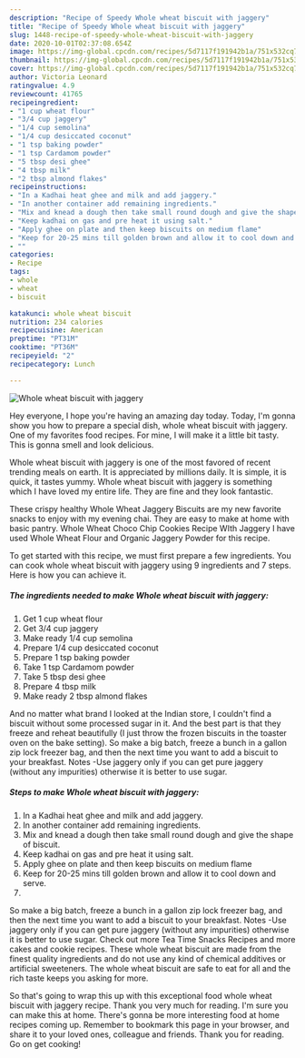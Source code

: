 ```yaml
---
description: "Recipe of Speedy Whole wheat biscuit with jaggery"
title: "Recipe of Speedy Whole wheat biscuit with jaggery"
slug: 1448-recipe-of-speedy-whole-wheat-biscuit-with-jaggery
date: 2020-10-01T02:37:08.654Z
image: https://img-global.cpcdn.com/recipes/5d7117f191942b1a/751x532cq70/whole-wheat-biscuit-with-jaggery-recipe-main-photo.jpg
thumbnail: https://img-global.cpcdn.com/recipes/5d7117f191942b1a/751x532cq70/whole-wheat-biscuit-with-jaggery-recipe-main-photo.jpg
cover: https://img-global.cpcdn.com/recipes/5d7117f191942b1a/751x532cq70/whole-wheat-biscuit-with-jaggery-recipe-main-photo.jpg
author: Victoria Leonard
ratingvalue: 4.9
reviewcount: 41765
recipeingredient:
- "1 cup wheat flour"
- "3/4 cup jaggery"
- "1/4 cup semolina"
- "1/4 cup desiccated coconut"
- "1 tsp baking powder"
- "1 tsp Cardamom powder"
- "5 tbsp desi ghee"
- "4 tbsp milk"
- "2 tbsp almond flakes"
recipeinstructions:
- "In a Kadhai heat ghee and milk and add jaggery."
- "In another container add remaining ingredients."
- "Mix and knead a dough then take small round dough and give the shape of biscuit."
- "Keep kadhai on gas and pre heat it using salt."
- "Apply ghee on plate and then keep biscuits on medium flame"
- "Keep for 20-25 mins till golden brown and allow it to cool down and serve."
- ""
categories:
- Recipe
tags:
- whole
- wheat
- biscuit

katakunci: whole wheat biscuit 
nutrition: 234 calories
recipecuisine: American
preptime: "PT31M"
cooktime: "PT36M"
recipeyield: "2"
recipecategory: Lunch

---
```



![Whole wheat biscuit with jaggery](https://img-global.cpcdn.com/recipes/5d7117f191942b1a/751x532cq70/whole-wheat-biscuit-with-jaggery-recipe-main-photo.jpg)

Hey everyone, I hope you're having an amazing day today. Today, I'm gonna show you how to prepare a special dish, whole wheat biscuit with jaggery. One of my favorites food recipes. For mine, I will make it a little bit tasty. This is gonna smell and look delicious.

Whole wheat biscuit with jaggery is one of the most favored of recent trending meals on earth. It is appreciated by millions daily. It is simple, it is quick, it tastes yummy. Whole wheat biscuit with jaggery is something which I have loved my entire life. They are fine and they look fantastic.

These crispy healthy Whole Wheat Jaggery Biscuits are my new favorite snacks to enjoy with my evening chai. They are easy to make at home with basic pantry. Whole Wheat Choco Chip Cookies Recipe WIth Jaggery I have used Whole Wheat Flour and Organic Jaggery Powder for this recipe.


To get started with this recipe, we must first prepare a few ingredients. You can cook whole wheat biscuit with jaggery using 9 ingredients and 7 steps. Here is how you can achieve it.

<!--inarticleads1-->

##### The ingredients needed to make Whole wheat biscuit with jaggery:

1. Get 1 cup wheat flour
1. Get 3/4 cup jaggery
1. Make ready 1/4 cup semolina
1. Prepare 1/4 cup desiccated coconut
1. Prepare 1 tsp baking powder
1. Take 1 tsp Cardamom powder
1. Take 5 tbsp desi ghee
1. Prepare 4 tbsp milk
1. Make ready 2 tbsp almond flakes


And no matter what brand I looked at the Indian store, I couldn&#39;t find a biscuit without some processed sugar in it. And the best part is that they freeze and reheat beautifully (I just throw the frozen biscuits in the toaster oven on the bake setting). So make a big batch, freeze a bunch in a gallon zip lock freezer bag, and then the next time you want to add a biscuit to your breakfast. Notes -Use jaggery only if you can get pure jaggery (without any impurities) otherwise it is better to use sugar. 

<!--inarticleads2-->

##### Steps to make Whole wheat biscuit with jaggery:

1. In a Kadhai heat ghee and milk and add jaggery.
1. In another container add remaining ingredients.
1. Mix and knead a dough then take small round dough and give the shape of biscuit.
1. Keep kadhai on gas and pre heat it using salt.
1. Apply ghee on plate and then keep biscuits on medium flame
1. Keep for 20-25 mins till golden brown and allow it to cool down and serve.
1. 


So make a big batch, freeze a bunch in a gallon zip lock freezer bag, and then the next time you want to add a biscuit to your breakfast. Notes -Use jaggery only if you can get pure jaggery (without any impurities) otherwise it is better to use sugar. Check out more Tea Time Snacks Recipes and more cakes and cookie recipes. These whole wheat biscuit are made from the finest quality ingredients and do not use any kind of chemical additives or artificial sweeteners. The whole wheat biscuit are safe to eat for all and the rich taste keeps you asking for more. 

So that's going to wrap this up with this exceptional food whole wheat biscuit with jaggery recipe. Thank you very much for reading. I'm sure you can make this at home. There's gonna be more interesting food at home recipes coming up. Remember to bookmark this page in your browser, and share it to your loved ones, colleague and friends. Thank you for reading. Go on get cooking!
